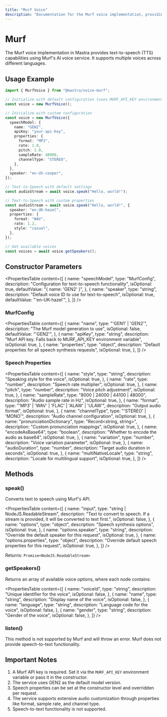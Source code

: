 ```yaml
---
title: "Murf Voice"
description: "Documentation for the Murf voice implementation, providing text-to-speech capabilities."
---
```


# Murf

The Murf voice implementation in Mastra provides text-to-speech (TTS) capabilities using Murf's AI voice service. It supports multiple voices across different languages.

## Usage Example

```typescript
import { MurfVoice } from "@mastra/voice-murf";

// Initialize with default configuration (uses MURF_API_KEY environment variable)
const voice = new MurfVoice();

// Initialize with custom configuration
const voice = new MurfVoice({
  speechModel: {
    name: "GEN2",
    apiKey: "your-api-key",
    properties: {
      format: "MP3",
      rate: 1.0,
      pitch: 1.0,
      sampleRate: 48000,
      channelType: "STEREO",
    },
  },
  speaker: "en-US-cooper",
});

// Text-to-Speech with default settings
const audioStream = await voice.speak("Hello, world!");

// Text-to-Speech with custom properties
const audioStream = await voice.speak("Hello, world!", {
  speaker: "en-UK-hazel",
  properties: {
    format: "WAV",
    rate: 1.2,
    style: "casual",
  },
});

// Get available voices
const voices = await voice.getSpeakers();
```

## Constructor Parameters

<PropertiesTable
content={[
{
name: "speechModel",
type: "MurfConfig",
description: "Configuration for text-to-speech functionality",
isOptional: true,
defaultValue: "{ name: 'GEN2' }",
},
{
name: "speaker",
type: "string",
description: "Default voice ID to use for text-to-speech",
isOptional: true,
defaultValue: "'en-UK-hazel'",
},
]}
/>

### MurfConfig

<PropertiesTable
content={[
{
name: "name",
type: "'GEN1' | 'GEN2'",
description: "The Murf model generation to use",
isOptional: false,
defaultValue: "'GEN2'",
},
{
name: "apiKey",
type: "string",
description:
"Murf API key. Falls back to MURF_API_KEY environment variable",
isOptional: true,
},
{
name: "properties",
type: "object",
description: "Default properties for all speech synthesis requests",
isOptional: true,
},
]}
/>

### Speech Properties

<PropertiesTable
content={[
{
name: "style",
type: "string",
description: "Speaking style for the voice",
isOptional: true,
},
{
name: "rate",
type: "number",
description: "Speech rate multiplier",
isOptional: true,
},
{
name: "pitch",
type: "number",
description: "Voice pitch adjustment",
isOptional: true,
},
{
name: "sampleRate",
type: "8000 | 24000 | 44100 | 48000",
description: "Audio sample rate in Hz",
isOptional: true,
},
{
name: "format",
type: "'MP3' | 'WAV' | 'FLAC' | 'ALAW' | 'ULAW'",
description: "Output audio format",
isOptional: true,
},
{
name: "channelType",
type: "'STEREO' | 'MONO'",
description: "Audio channel configuration",
isOptional: true,
},
{
name: "pronunciationDictionary",
type: "Record<string, string>",
description: "Custom pronunciation mappings",
isOptional: true,
},
{
name: "encodeAsBase64",
type: "boolean",
description: "Whether to encode the audio as base64",
isOptional: true,
},
{
name: "variation",
type: "number",
description: "Voice variation parameter",
isOptional: true,
},
{
name: "audioDuration",
type: "number",
description: "Target audio duration in seconds",
isOptional: true,
},
{
name: "multiNativeLocale",
type: "string",
description: "Locale for multilingual support",
isOptional: true,
},
]}
/>

## Methods

### speak()

Converts text to speech using Murf's API.

<PropertiesTable
content={[
{
name: "input",
type: "string | NodeJS.ReadableStream",
description:
"Text to convert to speech. If a stream is provided, it will be converted to text first.",
isOptional: false,
},
{
name: "options",
type: "object",
description: "Speech synthesis options",
isOptional: true,
},
{
name: "options.speaker",
type: "string",
description: "Override the default speaker for this request",
isOptional: true,
},
{
name: "options.properties",
type: "object",
description: "Override default speech properties for this request",
isOptional: true,
},
]}
/>

Returns: `Promise<NodeJS.ReadableStream>`

### getSpeakers()

Returns an array of available voice options, where each node contains:

<PropertiesTable
content={[
{
name: "voiceId",
type: "string",
description: "Unique identifier for the voice",
isOptional: false,
},
{
name: "name",
type: "string",
description: "Display name of the voice",
isOptional: false,
},
{
name: "language",
type: "string",
description: "Language code for the voice",
isOptional: false,
},
{
name: "gender",
type: "string",
description: "Gender of the voice",
isOptional: false,
},
]}
/>

### listen()

This method is not supported by Murf and will throw an error. Murf does not provide speech-to-text functionality.

## Important Notes

1. A Murf API key is required. Set it via the `MURF_API_KEY` environment variable or pass it in the constructor.
2. The service uses GEN2 as the default model version.
3. Speech properties can be set at the constructor level and overridden per request.
4. The service supports extensive audio customization through properties like format, sample rate, and channel type.
5. Speech-to-text functionality is not supported.
